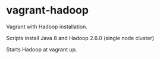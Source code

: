 # vagrant-hadoop
Vagrant with Hadoop installation.

Scripts install Java 8 and Hadoop 2.6.0 (single node cluster)

Starts Hadoop at vagrant up.
